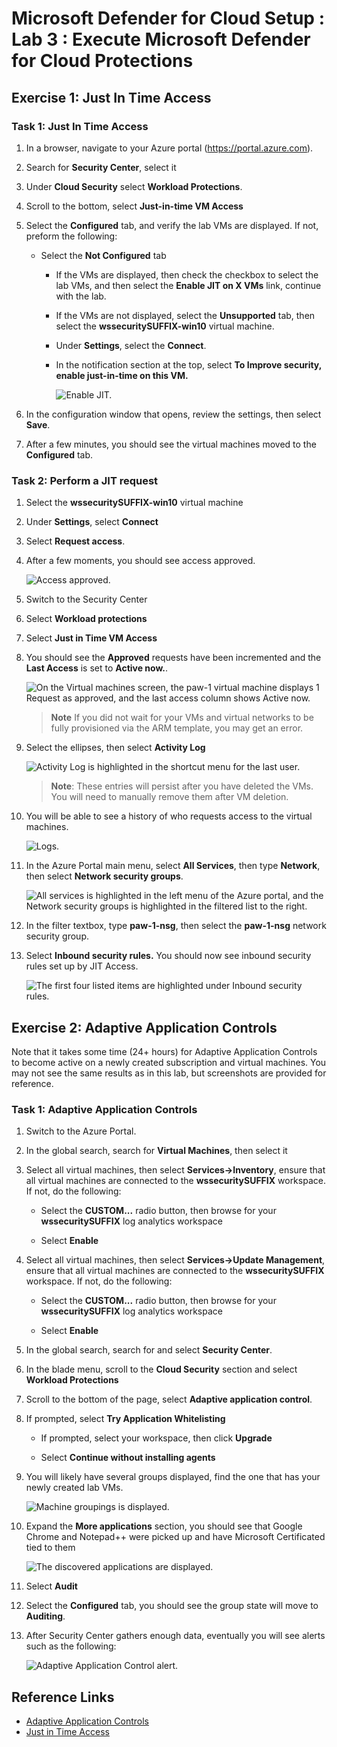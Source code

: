 # Microsoft Defender for Cloud Setup : Lab 3 : Execute Microsoft Defender for Cloud Protections

## Exercise 1: Just In Time Access

### Task 1: Just In Time Access

1. In a browser, navigate to your Azure portal (<https://portal.azure.com>).

2. Search for **Security Center**, select it

3. Under **Cloud Security** select **Workload Protections**.

4. Scroll to the bottom, select **Just-in-time VM Access**

5. Select the **Configured** tab, and verify the lab VMs are displayed.  If not, preform the following:

   - Select the **Not Configured** tab
     - If the VMs are displayed, then check the checkbox to select the lab VMs, and then select the **Enable JIT on X VMs** link, continue with the lab.
     - If the VMs are not displayed, select the **Unsupported** tab, then select the **wssecuritySUFFIX-win10** virtual machine.
     - Under **Settings**, select the **Connect**.
     - In the notification section at the top, select **To Improve security, enable just-in-time on this VM.**

        ![Enable JIT.](./media/jit_vm_enable.png "Enable JIT.")

6. In the configuration window that opens, review the settings, then select **Save**.

7. After a few minutes, you should see the virtual machines moved to the **Configured** tab.

### Task 2: Perform a JIT request

1. Select the **wssecuritySUFFIX-win10** virtual machine
2. Under **Settings**, select **Connect**
3. Select **Request access**.
4. After a few moments, you should see access approved.

    ![Access approved.](./media/jit_access_approved.png "Access approved.")

5. Switch to the Security Center
6. Select **Workload protections**
7. Select **Just in Time VM Access**
8. You should see the **Approved** requests have been incremented and the **Last Access** is set to **Active now.**.

    ![On the Virtual machines screen, the paw-1 virtual machine displays 1 Request as approved, and the last access column shows Active now.](./media/jit_request_displayed.png "View Approved and Last Access status")

    > **Note**  If you did not wait for your VMs and virtual networks to be fully provisioned via the ARM template, you may get an error.

9. Select the ellipses, then select **Activity Log**

    ![Activity Log is highlighted in the shortcut menu for the last user.](./media/jit_request_audit.png "View the Activity Log")

    > **Note**: These entries will persist after you have deleted the VMs. You will need to manually remove them after VM deletion.

10. You will be able to see a history of who requests access to the virtual machines.

    ![Logs.](./media/jit_activity_log.png "Logs")

11. In the Azure Portal main menu, select **All Services**, then type **Network**, then select **Network security groups**.

    ![All services is highlighted in the left menu of the Azure portal, and the Network security groups is highlighted in the filtered list to the right.](./media/jit_network_security_group.png "Select paw-1-nsg")

12. In the filter textbox, type **paw-1-nsg**, then select the **paw-1-nsg** network security group.

13. Select **Inbound security rules.** You should now see inbound security rules set up by JIT Access.

    ![The first four listed items are highlighted under Inbound security rules.](./media/jit_network_rules.png "View the inbound security rules set up by JIT Access")

## Exercise 2: Adaptive Application Controls

Note that it takes some time (24+ hours) for Adaptive Application Controls to become active on a newly created subscription and virtual machines.  You may not see the same results as in this lab, but screenshots are provided for reference.

### Task 1: Adaptive Application Controls

1. Switch to the Azure Portal.

2. In the global search, search for **Virtual Machines**, then select it

3. Select all virtual machines, then select **Services->Inventory**, ensure that all virtual machines are connected to the **wssecuritySUFFIX** workspace.  If not, do the following:

   - Select the **CUSTOM...** radio button, then browse for your **wssecuritySUFFIX** log analytics workspace

   - Select **Enable**

4. Select all virtual machines, then select **Services->Update Management**, ensure that all virtual machines are connected to the **wssecuritySUFFIX** workspace.  If not, do the following:

   - Select the **CUSTOM...** radio button, then browse for your **wssecuritySUFFIX** log analytics workspace

   - Select **Enable**

5. In the global search, search for and select **Security Center**.

6. In the blade menu, scroll to the **Cloud Security** section and select **Workload Protections**

7. Scroll to the bottom of the page, select **Adaptive application control**.

8. If prompted, select **Try Application Whitelisting**

   - If prompted, select your workspace, then click **Upgrade**

   - Select **Continue without installing agents**

9. You will likely have several groups displayed, find the one that has your newly created lab VMs.
  
    ![Machine groupings is displayed.](./media/securitycenter-grouping.png "Azure automatically created a group for your VMs")

10. Expand the **More applications** section, you should see that Google Chrome and Notepad++ were picked up and have Microsoft Certificated tied to them
  
    ![The discovered applications are displayed.](./media/securitycenter-whitelistingrules.png "Notice the applications that were executed on the machine are displayed")

11. Select **Audit**

12. Select the **Configured** tab, you should see the group state will move to **Auditing**.

13. After Security Center gathers enough data, eventually you will see alerts such as the following:

    ![Adaptive Application Control alert.](./media/security_alert_adaptive_application.png "Adaptive Application Control alert is displayed")

## Reference Links

- [Adaptive Application Controls](https://docs.microsoft.com/en-us/azure/security-center/security-center-adaptive-application)
- [Just in Time Access](https://docs.microsoft.com/en-us/azure/security-center/just-in-time-access-usage?tabs=jit-config-asc%2Cjit-request-asc)
